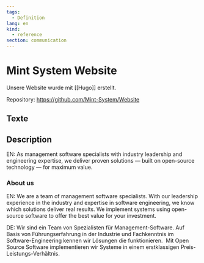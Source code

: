 ```yaml
---
tags:
  - Definition
lang: en
kind:
  - reference
section: communication
---
```


# Mint System Website

Unsere Website wurde mit [[Hugo]] erstellt.

Repository: https://github.com/Mint-System/Website

## Texte

## Description

EN: As management software specialists with industry leadership and engineering expertise, we deliver proven solutions — built on open-source technology — for maximum value.

### About us

EN: We are a team of management software specialists. With our leadership experience in the industry and expertise in software engineering, we know which solutions deliver real results. We implement systems using open-source software to offer the best value for your investment.

DE: Wir sind ein Team von Spezialisten für Management-Software. Auf Basis von Führungserfahrung in der Industrie und Fachkenntnis im Software-Engineering kennen wir Lösungen die funktionieren.  Mit Open Source Software implementieren wir Systeme in einem erstklassigen Preis-Leistungs-Verhältnis.
